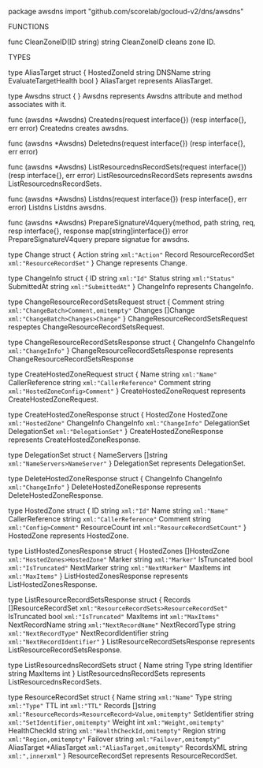 package awsdns
    import "github.com/scorelab/gocloud-v2/dns/awsdns"


FUNCTIONS

func CleanZoneID(ID string) string
    CleanZoneID cleans zone ID.

TYPES

type AliasTarget struct {
    HostedZoneId         string
    DNSName              string
    EvaluateTargetHealth bool
}
    AliasTarget represents AliasTarget.

type Awsdns struct {
}
    Awsdns represents Awsdns attribute and method associates with it.

func (awsdns *Awsdns) Createdns(request interface{}) (resp interface{}, err error)
    Createdns creates awsdns.

func (awsdns *Awsdns) Deletedns(request interface{}) (resp interface{}, err error)

func (awsdns *Awsdns) ListResourcednsRecordSets(request interface{}) (resp interface{}, err error)
    ListResourcednsRecordSets represents awsdns ListResourcednsRecordSets.

func (awsdns *Awsdns) Listdns(request interface{}) (resp interface{}, err error)
    Listdns Listdns awsdns.

func (awsdns *Awsdns) PrepareSignatureV4query(method, path string, req, resp interface{}, response map[string]interface{}) error
    PrepareSignatureV4query prepare signatue for awsdns.

type Change struct {
    Action string            `xml:"Action"`
    Record ResourceRecordSet `xml:"ResourceRecordSet"`
}
    Change represents Change.

type ChangeInfo struct {
    ID          string `xml:"Id"`
    Status      string `xml:"Status"`
    SubmittedAt string `xml:"SubmittedAt"`
}
    ChangeInfo represents ChangeInfo.

type ChangeResourceRecordSetsRequest struct {
    Comment string   `xml:"ChangeBatch>Comment,omitempty"`
    Changes []Change `xml:"ChangeBatch>Changes>Change"`
}
    ChangeResourceRecordSetsRequest respeptes
    ChangeResourceRecordSetsRequest.

type ChangeResourceRecordSetsResponse struct {
    ChangeInfo ChangeInfo `xml:"ChangeInfo"`
}
    ChangeResourceRecordSetsResponse represents
    ChangeResourceRecordSetsResponse

type CreateHostedZoneRequest struct {
    Name            string `xml:"Name"`
    CallerReference string `xml:"CallerReference"`
    Comment         string `xml:"HostedZoneConfig>Comment"`
}
    CreateHostedZoneRequest represents CreateHostedZoneRequest.

type CreateHostedZoneResponse struct {
    HostedZone    HostedZone    `xml:"HostedZone"`
    ChangeInfo    ChangeInfo    `xml:"ChangeInfo"`
    DelegationSet DelegationSet `xml:"DelegationSet"`
}
    CreateHostedZoneResponse represents CreateHostedZoneResponse.

type DelegationSet struct {
    NameServers []string `xml:"NameServers>NameServer"`
}
    DelegationSet represents DelegationSet.

type DeleteHostedZoneResponse struct {
    ChangeInfo ChangeInfo `xml:"ChangeInfo"`
}
    DeleteHostedZoneResponse represents DeleteHostedZoneResponse.

type HostedZone struct {
    ID              string `xml:"Id"`
    Name            string `xml:"Name"`
    CallerReference string `xml:"CallerReference"`
    Comment         string `xml:"Config>Comment"`
    ResourceCount   int    `xml:"ResourceRecordSetCount"`
}
    HostedZone represents HostedZone.

type ListHostedZonesResponse struct {
    HostedZones []HostedZone `xml:"HostedZones>HostedZone"`
    Marker      string       `xml:"Marker"`
    IsTruncated bool         `xml:"IsTruncated"`
    NextMarker  string       `xml:"NextMarker"`
    MaxItems    int          `xml:"MaxItems"`
}
    ListHostedZonesResponse represents ListHostedZonesResponse.

type ListResourceRecordSetsResponse struct {
    Records              []ResourceRecordSet `xml:"ResourceRecordSets>ResourceRecordSet"`
    IsTruncated          bool                `xml:"IsTruncated"`
    MaxItems             int                 `xml:"MaxItems"`
    NextRecordName       string              `xml:"NextRecordName"`
    NextRecordType       string              `xml:"NextRecordType"`
    NextRecordIdentifier string              `xml:"NextRecordIdentifier"`
}
    ListResourceRecordSetsResponse represents
    ListResourceRecordSetsResponse.

type ListResourcednsRecordSets struct {
    Name       string
    Type       string
    Identifier string
    MaxItems   int
}
    ListResourcednsRecordSets represents ListResourcednsRecordSets.

type ResourceRecordSet struct {
    Name          string       `xml:"Name"`
    Type          string       `xml:"Type"`
    TTL           int          `xml:"TTL"`
    Records       []string     `xml:"ResourceRecords>ResourceRecord>Value,omitempty"`
    SetIdentifier string       `xml:"SetIdentifier,omitempty"`
    Weight        int          `xml:"Weight,omitempty"`
    HealthCheckId string       `xml:"HealthCheckId,omitempty"`
    Region        string       `xml:"Region,omitempty"`
    Failover      string       `xml:"Failover,omitempty"`
    AliasTarget   *AliasTarget `xml:"AliasTarget,omitempty"`
    RecordsXML    string       `xml:",innerxml"`
}
    ResourceRecordSet represents ResourceRecordSet.


